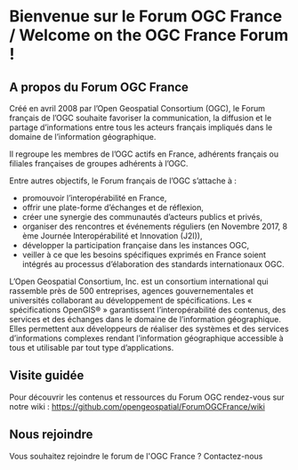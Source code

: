 # Bienvenue sur le Forum OGC France / Welcome on the OGC France Forum !

## A propos du Forum OGC France

Créé en avril 2008 par l’Open Geospatial Consortium (OGC), le Forum français de l’OGC souhaite favoriser la communication, la diffusion et le partage d’informations entre tous les acteurs français impliqués dans le domaine de l’information géographique.
 
Il regroupe les membres de l’OGC actifs en France, adhérents français ou filiales françaises de groupes adhérents à l’OGC.

Entre autres objectifs, le Forum français de l’OGC s’attache à :
- promouvoir l’interopérabilité en France,
- offrir une plate-forme d’échanges et de réflexion,
- créer une synergie des communautés d’acteurs publics et privés,
- organiser des rencontres et événements réguliers (en Novembre 2017, 8 ème Journée Interopérabilité et Innovation (J2I)),
- développer la participation française dans les instances OGC,
- veiller à ce que les besoins spécifiques exprimés en France soient intégrés au processus d’élaboration des standards internationaux OGC.

L’Open Geospatial Consortium, Inc. est un consortium international qui rassemble près de 500 entreprises, agences gouvernementales et universités collaborant au développement de spécifications. Les « spécifications OpenGIS® » garantissent l’interopérabilité des contenus, des services et des échanges dans le domaine de l’information géographique. Elles permettent aux développeurs de réaliser des systèmes et des services d’informations complexes rendant l’information géographique accessible à tous et utilisable par tout type d’applications.

## Visite guidée

Pour découvrir les contenus et ressources du Forum OGC rendez-vous sur notre wiki : https://github.com/opengeospatial/ForumOGCFrance/wiki

## Nous rejoindre

Vous souhaitez rejoindre le forum de l'OGC France ? Contactez-nous

